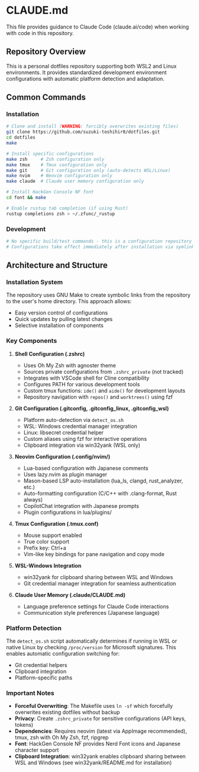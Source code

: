 # CLAUDE.md

This file provides guidance to Claude Code (claude.ai/code) when working with code in this repository.

## Repository Overview

This is a personal dotfiles repository supporting both WSL2 and Linux environments. It provides standardized development environment configurations with automatic platform detection and adaptation.

## Common Commands

### Installation
```bash
# Clone and install (WARNING: forcibly overwrites existing files)
git clone https://github.com/suzuki-toshihir0/dotfiles.git
cd dotfiles
make

# Install specific configurations
make zsh     # Zsh configuration only
make tmux    # Tmux configuration only
make git     # Git configuration only (auto-detects WSL/Linux)
make nvim    # Neovim configuration only
make claude  # Claude user memory configuration only

# Install HackGen Console NF font
cd font && make

# Enable rustup tab completion (if using Rust)
rustup completions zsh > ~/.zfunc/_rustup
```

### Development
```bash
# No specific build/test commands - this is a configuration repository
# Configurations take effect immediately after installation via symlinks
```

## Architecture and Structure

### Installation System
The repository uses GNU Make to create symbolic links from the repository to the user's home directory. This approach allows:
- Easy version control of configurations
- Quick updates by pulling latest changes
- Selective installation of components

### Key Components

1. **Shell Configuration (.zshrc)**
   - Uses Oh My Zsh with agnoster theme
   - Sources private configurations from `.zshrc_private` (not tracked)
   - Integrates with VSCode shell for Cline compatibility
   - Configures PATH for various development tools
   - Custom tmux functions: `ide()` and `aide()` for development layouts
   - Repository navigation with `repos()` and `worktrees()` using fzf

2. **Git Configuration (.gitconfig, .gitconfig_linux, .gitconfig_wsl)**
   - Platform auto-detection via `detect_os.sh`
   - WSL: Windows credential manager integration
   - Linux: libsecret credential helper
   - Custom aliases using fzf for interactive operations
   - Clipboard integration via win32yank (WSL only)

3. **Neovim Configuration (.config/nvim/)**
   - Lua-based configuration with Japanese comments
   - Uses lazy.nvim as plugin manager
   - Mason-based LSP auto-installation (lua_ls, clangd, rust_analyzer, etc.)
   - Auto-formatting configuration (C/C++ with .clang-format, Rust always)
   - CopilotChat integration with Japanese prompts
   - Plugin configurations in lua/plugins/

4. **Tmux Configuration (.tmux.conf)**
   - Mouse support enabled
   - True color support
   - Prefix key: Ctrl+a
   - Vim-like key bindings for pane navigation and copy mode

5. **WSL-Windows Integration**
   - win32yank for clipboard sharing between WSL and Windows
   - Git credential manager integration for seamless authentication

6. **Claude User Memory (.claude/CLAUDE.md)**
   - Language preference settings for Claude Code interactions
   - Communication style preferences (Japanese language)

### Platform Detection

The `detect_os.sh` script automatically determines if running in WSL or native Linux by checking `/proc/version` for Microsoft signatures. This enables automatic configuration switching for:
- Git credential helpers
- Clipboard integration
- Platform-specific paths

### Important Notes

- **Forceful Overwriting**: The Makefile uses `ln -sf` which forcefully overwrites existing dotfiles without backup
- **Privacy**: Create `.zshrc_private` for sensitive configurations (API keys, tokens)
- **Dependencies**: Requires neovim (latest via AppImage recommended), tmux, zsh with Oh My Zsh, fzf, ripgrep
- **Font**: HackGen Console NF provides Nerd Font icons and Japanese character support
- **Clipboard Integration**: win32yank enables clipboard sharing between WSL and Windows (see win32yank/README.md for installation)